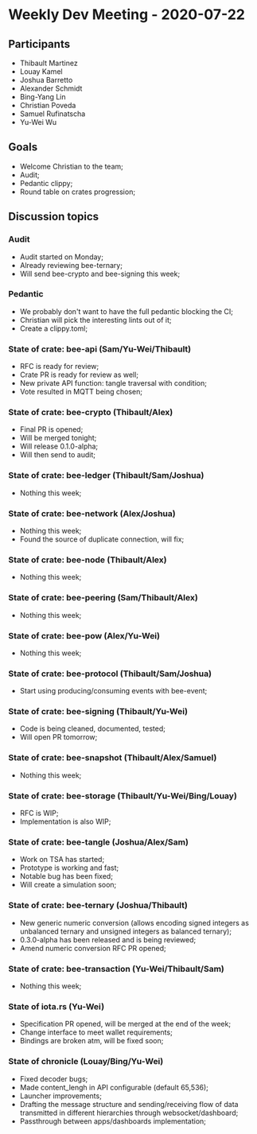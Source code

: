 # Weekly Dev Meeting - 2020-07-22

## Participants

- Thibault Martinez
- Louay Kamel
- Joshua Barretto
- Alexander Schmidt
- Bing-Yang Lin
- Christian Poveda
- Samuel Rufinatscha
- Yu-Wei Wu

## Goals

- Welcome Christian to the team;
- Audit;
- Pedantic clippy;
- Round table on crates progression;

## Discussion topics

### Audit

- Audit started on Monday;
- Already reviewing bee-ternary;
- Will send bee-crypto and bee-signing this week;

### Pedantic

- We probably don't want to have the full pedantic blocking the CI;
- Christian will pick the interesting lints out of it;
- Create a clippy.toml;

### State of crate: bee-api (Sam/Yu-Wei/Thibault)

- RFC is ready for review;
- Crate PR is ready for review as well;
- New private API function: tangle traversal with condition;
- Vote resulted in MQTT being chosen;

### State of crate: bee-crypto (Thibault/Alex)

- Final PR is opened;
- Will be merged tonight;
- Will release 0.1.0-alpha;
- Will then send to audit;

### State of crate: bee-ledger (Thibault/Sam/Joshua)

- Nothing this week;

### State of crate: bee-network (Alex/Joshua)

- Nothing this week;
- Found the source of duplicate connection, will fix;

### State of crate: bee-node (Thibault/Alex)

- Nothing this week;

### State of crate: bee-peering (Sam/Thibault/Alex)

- Nothing this week;

### State of crate: bee-pow (Alex/Yu-Wei)

- Nothing this week;

### State of crate: bee-protocol (Thibault/Sam/Joshua)

- Start using producing/consuming events with bee-event;

### State of crate: bee-signing (Thibault/Yu-Wei)

- Code is being cleaned, documented, tested;
- Will open PR tomorrow;

### State of crate: bee-snapshot (Thibault/Alex/Samuel)

- Nothing this week;

### State of crate: bee-storage (Thibault/Yu-Wei/Bing/Louay)

- RFC is WIP;
- Implementation is also WIP;

### State of crate: bee-tangle (Joshua/Alex/Sam)

- Work on TSA has started;
- Prototype is working and fast;
- Notable bug has been fixed;
- Will create a simulation soon;

### State of crate: bee-ternary (Joshua/Thibault)

- New generic numeric conversion (allows encoding signed integers as unbalanced ternary and unsigned integers as
  balanced ternary);
- 0.3.0-alpha has been released and is being reviewed;
- Amend numeric conversion RFC PR opened;

### State of crate: bee-transaction (Yu-Wei/Thibault/Sam)

- Nothing this week;

### State of iota.rs (Yu-Wei)

- Specification PR opened, will be merged at the end of the week;
- Change interface to meet wallet requirements;
- Bindings are broken atm, will be fixed soon;

### State of chronicle (Louay/Bing/Yu-Wei)

- Fixed decoder bugs;
- Made content_lengh in API configurable (default 65,536);
- Launcher improvements;
- Drafting the message structure and sending/receiving flow of data transmitted in different hierarchies through
  websocket/dashboard;
- Passthrough between apps/dashboards implementation;
